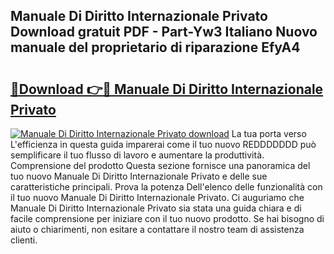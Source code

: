 ## Manuale Di Diritto Internazionale Privato Download gratuit PDF - Part-Yw3 Italiano Nuovo manuale del proprietario di riparazione EfyA4

# <h2><a href="http://dfdnfg.blite.top/?on=Manuale+Di+Diritto+Internazionale+Privato">🔗Download 👉🔴 Manuale Di Diritto Internazionale Privato</a></h2>

[![Manuale Di Diritto Internazionale Privato download](https://i.imgur.com/lujVjoI.png)](http://dfdnfg.blite.top/?on=Manuale+Di+Diritto+Internazionale+Privato)
La tua porta verso L'efficienza in questa guida imparerai come il tuo nuovo REDDDDDDD può semplificare il tuo flusso di lavoro e aumentare la produttività. Comprensione del prodotto Questa sezione fornisce una panoramica del tuo nuovo Manuale Di Diritto Internazionale Privato e delle sue caratteristiche principali. Prova la potenza Dell'elenco delle funzionalità con il tuo nuovo Manuale Di Diritto Internazionale Privato. Ci auguriamo che Manuale Di Diritto Internazionale Privato sia stata una guida chiara e di facile comprensione per iniziare con il tuo nuovo prodotto. Se hai bisogno di aiuto o chiarimenti, non esitare a contattare il nostro team di assistenza clienti.
